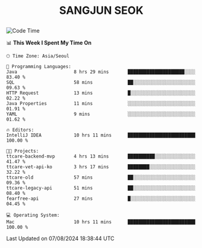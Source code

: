<h1>
 <p align="center">
   SANGJUN SEOK
 </p>
</h1>

<!--START_SECTION:waka-->
![Code Time](http://img.shields.io/badge/Code%20Time-3%2C701%20hrs%202%20mins-blue)

📊 **This Week I Spent My Time On** 

```text
🕑︎ Time Zone: Asia/Seoul

💬 Programming Languages: 
Java                     8 hrs 29 mins       █████████████████████░░░░   83.40 % 
SQL                      58 mins             ██░░░░░░░░░░░░░░░░░░░░░░░   09.63 % 
HTTP Request             13 mins             █░░░░░░░░░░░░░░░░░░░░░░░░   02.22 % 
Java Properties          11 mins             ░░░░░░░░░░░░░░░░░░░░░░░░░   01.91 % 
YAML                     9 mins              ░░░░░░░░░░░░░░░░░░░░░░░░░   01.62 % 

🔥 Editors: 
IntelliJ IDEA            10 hrs 11 mins      █████████████████████████   100.00 % 

🐱‍💻 Projects: 
ttcare-backend-mvp       4 hrs 13 mins       ██████████░░░░░░░░░░░░░░░   41.47 % 
ttcare-vet-api-ko        3 hrs 17 mins       ████████░░░░░░░░░░░░░░░░░   32.22 % 
ttcare-old               57 mins             ██░░░░░░░░░░░░░░░░░░░░░░░   09.36 % 
ttcare-legacy-api        51 mins             ██░░░░░░░░░░░░░░░░░░░░░░░   08.40 % 
fearfree-api             27 mins             █░░░░░░░░░░░░░░░░░░░░░░░░   04.45 % 

💻 Operating System: 
Mac                      10 hrs 11 mins      █████████████████████████   100.00 % 
```


 Last Updated on 07/08/2024 18:38:44 UTC
<!--END_SECTION:waka-->
